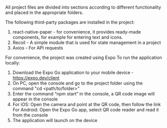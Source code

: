 All project files are divided into sections according to different functionality and placed in the appropriate folders.

The following third-party packages are installed in the project:
1. react-native-paper - for convenience, it provides ready-made components, for example for entering text and icons.
2. Recoil - A simple module that is used for state management in a project
3. Axios - For API requests

For convenience, the project was created using Expo
To run the application locally:
1. Download the Expo Go application to your mobile device - https://expo.dev/client
2. On PC, open the console and go to the project folder using the command "cd <path/to/folder>"
3. Enter the command “npm start” in the console, a QR code image will appear in the console
4. For iOS: Open the camera and point at the QR code, then follow the link
For Android: Open the Expo Go app, select QR code reader and read it from the console
5. The application will launch on the device
